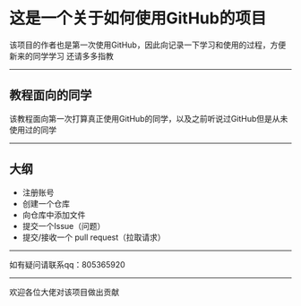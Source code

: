 # 这是一个关于如何使用GitHub的项目
该项目的作者也是第一次使用GitHub，因此向记录一下学习和使用的过程，方便新来的同学学习
还请多多指教
****
## 教程面向的同学
该教程面向第一次打算真正使用GitHub的同学，以及之前听说过GitHub但是从未使用过的同学
****
## 大纲
* 注册账号
* 创建一个仓库
* 向仓库中添加文件
* 提交一个Issue（问题）
* 提交/接收一个 pull request（拉取请求）
****
如有疑问请联系qq：805365920
****
欢迎各位大佬对该项目做出贡献
